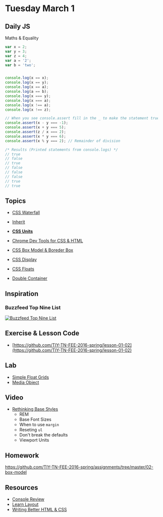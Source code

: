 # Tuesday March 1


## Daily JS

Maths & Equality

```js
var x = 2;
var y = 3;
var z = 4;
var a = '2';
var b = 'two';


console.log(x == x);
console.log(x == y);
console.log(x == a);
console.log(a == b);
console.log(x === y);
console.log(x === a);
console.log(x !== a);
console.log(x !== z);

// When you see console.assert fill in the _ to make the statement true
console.assert(x - y === -1);
console.assert(x + y === 5);
console.assert(z / x === 2);
console.assert(x * y === 6);
console.assert(x % y === 2); // Remainder of division

/* Results (Printed statements from console.logs) */
// true
// false
// true
// false
// false
// false
// true
// true
```

## Topics

* [CSS Waterfall](css-waterfall.html)
* [Inherit](inherit.html)
* **[CSS Units](units.html)**
* [Chrome Dev Tools for CSS & HTML](dev-tools.html)
* [CSS Box Model & Boreder Box](box-model.html)


* [CSS Display](display.html)
* [CSS Floats](float.html)
* [Double Container](double-container.html)

## Inspiration

### Buzzfeed Top Nine List

[![Buzzfeed Top Nine List](./buzzfeed.png)](./buzzfeed.png)

## Exercise & Lesson Code

- [https://github.com/TIY-TN-FEE-2016-spring/lesson-01-02](https://github.com/TIY-TN-FEE-2016-spring/lesson-01-02)

## Lab

- [Simple Float Grids](float-grids.html)
- [Media Object](media-object.html)


## Video

* [Rethinking Base Styles](https://youtu.be/EjiTIIs_3N4)
  - REM
  - Base Font Sizes
  - When to use `margin`
  - Reseting `ul`
  - Don't break the defaults
  - Viewport Units

## Homework

https://github.com/TIY-TN-FEE-2016-spring/assignments/tree/master/02-box-model

## Resources

* [Console Review](http://samkap.github.io/command-line-starter-kit)
* [Learn Layout](http://learnlayout.com/)
* [Writing Better HTML & CSS](http://learn.shayhowe.com/html-css/writing-your-best-code/)
